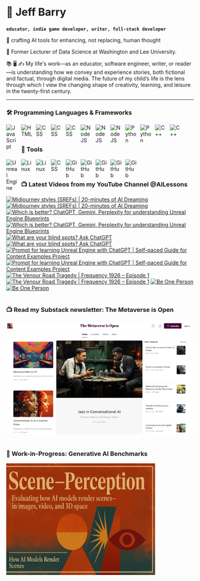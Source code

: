 # 🔭 Jeff Barry

**`educator, indie game developer, writer, full-stack developer`**

🌱 crafting AI tools for enhancing, not replacing, human thought

💬 Former Lecturer of Data Science at Washington and Lee University. 

📚 🖥️ ✍️ My life's work—as an educator, software engineer, writer, or reader—is understanding how we convey and experience stories, both fictional and factual, through digital media. The future of my child’s life is the lens through which I view the changing shape of creativity, learning, and leisure in the twenty-first century.

---

### 🛠️ Programming Languages & Frameworks

          
<img align="left" alt="JavaScript" width="30px" style="padding-right:10px;" src="https://cdn.jsdelivr.net/gh/devicons/devicon/icons/javascript/javascript-plain.svg" />
<img align="left" alt="HTML" width="30px" style="padding-right:10px;" src="https://cdn.jsdelivr.net/gh/devicons/devicon/icons/html5/html5-plain.svg" />
<img align="left" alt="CSS" width="30px" style="padding-right:10px;" src="https://cdn.jsdelivr.net/gh/devicons/devicon/icons/css3/css3-original.svg" />
<img align="left" alt="CSS" width="30px" style="padding-right:10px;" src="https://cdn.jsdelivr.net/gh/devicons/devicon/icons/bootstrap/bootstrap-original.svg" />
<img align="left" alt="CSS" width="30px" style="padding-right:10px;" src="https://cdn.jsdelivr.net/gh/devicons/devicon/icons/php/php-original.svg" />
<img align="left" alt="NodeJS" width="30px" style="padding-right:10px;" src="https://cdn.jsdelivr.net/gh/devicons/devicon/icons/nodejs/nodejs-original.svg" />
<img align="left" alt="NodeJS" width="30px" style="padding-right:10px;" src="https://cdn.jsdelivr.net/gh/devicons/devicon/icons/nextjs/nextjs-original.svg" />
<img align="left" alt="NodeJS" width="30px" style="padding-right:10px;" src="https://cdn.jsdelivr.net/gh/devicons/devicon/icons/svelte/svelte-original.svg" />
<img align="left" alt="Python" width="30px" style="padding-right:10px;" src="https://cdn.jsdelivr.net/gh/devicons/devicon/icons/python/python-plain.svg" />
<img align="left" alt="Python" width="30px" style="padding-right:10px;" src="https://cdn.jsdelivr.net/gh/devicons/devicon/icons/r/r-original.svg" />
<img align="left" alt="C++" width="30px" style="padding-right:10px;" src="https://cdn.jsdelivr.net/gh/devicons/devicon/icons/cplusplus/cplusplus-line.svg" />
<img align="left" alt="C++" width="30px" style="padding-right:10px;" src="https://cdn.jsdelivr.net/gh/devicons/devicon/icons/objectivec/objectivec-plain.svg" />

<br />
<br />

### 🧰 Tools

<img align="left" alt="Unreal Engine" width="30px" style="padding-right:10px;" src="https://cdn.jsdelivr.net/gh/devicons/devicon/icons/unrealengine/unrealengine-original.svg" />
<img align="left" alt="Linux" width="30px" style="padding-right:10px;" src="https://cdn.jsdelivr.net/gh/devicons/devicon/icons/linux/linux-original.svg" />
<img align="left" alt="Linux" width="30px" style="padding-right:10px;" src="https://cdn.jsdelivr.net/gh/devicons/devicon/icons/apache/apache-original.svg" />
<img align="left" alt="CSS" width="30px" style="padding-right:10px;" src="https://cdn.jsdelivr.net/gh/devicons/devicon/icons/wordpress/wordpress-original.svg" />
<img align="left" alt="GitHub" width="30px" style="padding-right:10px;" src="https://cdn.jsdelivr.net/gh/devicons/devicon/icons/github/github-original.svg" />
<img align="left" alt="GitHub" width="30px" style="padding-right:10px;" src="https://cdn.jsdelivr.net/gh/devicons/devicon/icons/firebase/firebase-plain.svg" />
<img align="left" alt="GitHub" width="30px" style="padding-right:10px;" src="https://cdn.jsdelivr.net/gh/devicons/devicon/icons/mongodb/mongodb-original.svg" />
<img align="left" alt="GitHub" width="30px" style="padding-right:10px;" src="https://cdn.jsdelivr.net/gh/devicons/devicon/icons/mysql/mysql-original.svg" />
<img align="left" alt="GitHub" width="30px" style="padding-right:10px;" src="https://cdn.jsdelivr.net/gh/devicons/devicon/icons/postgresql/postgresql-original.svg" />

<br />

#
### 📺 Latest Videos from my YouTube Channel @AILessons
<!-- BEGIN YOUTUBE-CARDS -->
[![Midjourney styles (SREFs) | 20-minutes of AI Dreaming](https://ytcards.demolab.com/?id=rOKXSweN--E&title=Midjourney+styles+%28SREFs%29+%7C+20-minutes+of+AI+Dreaming&lang=en&timestamp=1749219838&background_color=%230d1117&title_color=%23ffffff&stats_color=%23dedede&max_title_lines=1&width=250&border_radius=5 "Midjourney styles (SREFs) | 20-minutes of AI Dreaming")](https://www.youtube.com/watch?v=rOKXSweN--E#gh-dark-mode-only)[![Midjourney styles (SREFs) | 20-minutes of AI Dreaming](https://ytcards.demolab.com/?id=rOKXSweN--E&title=Midjourney+styles+%28SREFs%29+%7C+20-minutes+of+AI+Dreaming&lang=en&timestamp=1749219838&background_color=%23ffffff&title_color=%2324292f&stats_color=%2357606a&max_title_lines=1&width=250&border_radius=5 "Midjourney styles (SREFs) | 20-minutes of AI Dreaming")](https://www.youtube.com/watch?v=rOKXSweN--E#gh-light-mode-only)
[![Which is better? ChatGPT, Gemini, Perplexity for understanding Unreal Engine Blueprints](https://ytcards.demolab.com/?id=XUSIj46ig6k&title=Which+is+better%3F+ChatGPT%2C+Gemini%2C+Perplexity+for+understanding+Unreal+Engine+Blueprints&lang=en&timestamp=1744900702&background_color=%230d1117&title_color=%23ffffff&stats_color=%23dedede&max_title_lines=1&width=250&border_radius=5 "Which is better? ChatGPT, Gemini, Perplexity for understanding Unreal Engine Blueprints")](https://www.youtube.com/watch?v=XUSIj46ig6k#gh-dark-mode-only)[![Which is better? ChatGPT, Gemini, Perplexity for understanding Unreal Engine Blueprints](https://ytcards.demolab.com/?id=XUSIj46ig6k&title=Which+is+better%3F+ChatGPT%2C+Gemini%2C+Perplexity+for+understanding+Unreal+Engine+Blueprints&lang=en&timestamp=1744900702&background_color=%23ffffff&title_color=%2324292f&stats_color=%2357606a&max_title_lines=1&width=250&border_radius=5 "Which is better? ChatGPT, Gemini, Perplexity for understanding Unreal Engine Blueprints")](https://www.youtube.com/watch?v=XUSIj46ig6k#gh-light-mode-only)
[![What are your blind spots? Ask ChatGPT](https://ytcards.demolab.com/?id=3alOcvOp9rQ&title=What+are+your+blind+spots%3F+Ask+ChatGPT&lang=en&timestamp=1744811940&background_color=%230d1117&title_color=%23ffffff&stats_color=%23dedede&max_title_lines=1&width=250&border_radius=5 "What are your blind spots? Ask ChatGPT")](https://www.youtube.com/watch?v=3alOcvOp9rQ#gh-dark-mode-only)[![What are your blind spots? Ask ChatGPT](https://ytcards.demolab.com/?id=3alOcvOp9rQ&title=What+are+your+blind+spots%3F+Ask+ChatGPT&lang=en&timestamp=1744811940&background_color=%23ffffff&title_color=%2324292f&stats_color=%2357606a&max_title_lines=1&width=250&border_radius=5 "What are your blind spots? Ask ChatGPT")](https://www.youtube.com/watch?v=3alOcvOp9rQ#gh-light-mode-only)
[![Prompt for learning Unreal Engine with ChatGPT | Self-paced Guide for Content Examples Project](https://ytcards.demolab.com/?id=isLEFL-OblU&title=Prompt+for+learning+Unreal+Engine+with+ChatGPT+%7C+Self-paced+Guide+for+Content+Examples+Project&lang=en&timestamp=1743793340&background_color=%230d1117&title_color=%23ffffff&stats_color=%23dedede&max_title_lines=1&width=250&border_radius=5 "Prompt for learning Unreal Engine with ChatGPT | Self-paced Guide for Content Examples Project")](https://www.youtube.com/watch?v=isLEFL-OblU#gh-dark-mode-only)[![Prompt for learning Unreal Engine with ChatGPT | Self-paced Guide for Content Examples Project](https://ytcards.demolab.com/?id=isLEFL-OblU&title=Prompt+for+learning+Unreal+Engine+with+ChatGPT+%7C+Self-paced+Guide+for+Content+Examples+Project&lang=en&timestamp=1743793340&background_color=%23ffffff&title_color=%2324292f&stats_color=%2357606a&max_title_lines=1&width=250&border_radius=5 "Prompt for learning Unreal Engine with ChatGPT | Self-paced Guide for Content Examples Project")](https://www.youtube.com/watch?v=isLEFL-OblU#gh-light-mode-only)
[![The Venour Road Tragedy | Frequency 1926 – Episode 1](https://ytcards.demolab.com/?id=WpQMUlsnQDw&title=The+Venour+Road+Tragedy+%7C+Frequency+1926+%E2%80%93+Episode+1&lang=en&timestamp=1742147730&background_color=%230d1117&title_color=%23ffffff&stats_color=%23dedede&max_title_lines=1&width=250&border_radius=5 "The Venour Road Tragedy | Frequency 1926 – Episode 1")](https://www.youtube.com/watch?v=WpQMUlsnQDw#gh-dark-mode-only)[![The Venour Road Tragedy | Frequency 1926 – Episode 1](https://ytcards.demolab.com/?id=WpQMUlsnQDw&title=The+Venour+Road+Tragedy+%7C+Frequency+1926+%E2%80%93+Episode+1&lang=en&timestamp=1742147730&background_color=%23ffffff&title_color=%2324292f&stats_color=%2357606a&max_title_lines=1&width=250&border_radius=5 "The Venour Road Tragedy | Frequency 1926 – Episode 1")](https://www.youtube.com/watch?v=WpQMUlsnQDw#gh-light-mode-only)
[![Be One Person](https://ytcards.demolab.com/?id=ShaS42ZrgIA&title=Be+One+Person&lang=en&timestamp=1740530745&background_color=%230d1117&title_color=%23ffffff&stats_color=%23dedede&max_title_lines=1&width=250&border_radius=5 "Be One Person")](https://www.youtube.com/watch?v=ShaS42ZrgIA#gh-dark-mode-only)[![Be One Person](https://ytcards.demolab.com/?id=ShaS42ZrgIA&title=Be+One+Person&lang=en&timestamp=1740530745&background_color=%23ffffff&title_color=%2324292f&stats_color=%2357606a&max_title_lines=1&width=250&border_radius=5 "Be One Person")](https://www.youtube.com/watch?v=ShaS42ZrgIA#gh-light-mode-only)
<!-- END YOUTUBE-CARDS -->

# 

### 📺 Read my Substack newsletter: The Metaverse is Open

[<img src="metaverse-screenshot-750.png">](https://metaverseisopen.substack.com/)

#

### 🧪 Work-in-Progress: Generative AI Benchmarks

<a href="https://github.com/jeffreybarry/ScenePerception"><img src="scene-perception-thumbnail-opt.png" width="400" height="300"></a>

#
